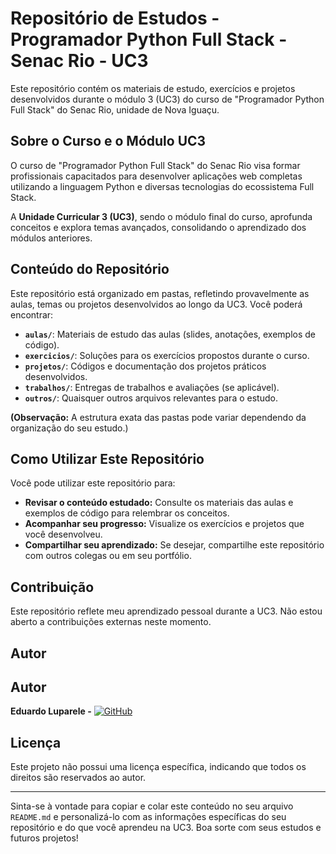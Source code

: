 # Repositório de Estudos - Programador Python Full Stack - Senac Rio - UC3

Este repositório contém os materiais de estudo, exercícios e projetos desenvolvidos durante o módulo 3 (UC3) do curso de "Programador Python Full Stack" do Senac Rio, unidade de Nova Iguaçu.

## Sobre o Curso e o Módulo UC3

O curso de "Programador Python Full Stack" do Senac Rio visa formar profissionais capacitados para desenvolver aplicações web completas utilizando a linguagem Python e diversas tecnologias do ecossistema Full Stack.

A **Unidade Curricular 3 (UC3)**, sendo o módulo final do curso, aprofunda conceitos e explora temas avançados, consolidando o aprendizado dos módulos anteriores.

## Conteúdo do Repositório

Este repositório está organizado em pastas, refletindo provavelmente as aulas, temas ou projetos desenvolvidos ao longo da UC3. Você poderá encontrar:

* **`aulas/`**: Materiais de estudo das aulas (slides, anotações, exemplos de código).
* **`exercicios/`**: Soluções para os exercícios propostos durante o curso.
* **`projetos/`**: Códigos e documentação dos projetos práticos desenvolvidos.
* **`trabalhos/`**: Entregas de trabalhos e avaliações (se aplicável).
* **`outros/`**: Quaisquer outros arquivos relevantes para o estudo.

**(Observação:** A estrutura exata das pastas pode variar dependendo da organização do seu estudo.)

## Como Utilizar Este Repositório

Você pode utilizar este repositório para:

* **Revisar o conteúdo estudado:** Consulte os materiais das aulas e exemplos de código para relembrar os conceitos.
* **Acompanhar seu progresso:** Visualize os exercícios e projetos que você desenvolveu.
* **Compartilhar seu aprendizado:** Se desejar, compartilhe este repositório com outros colegas ou em seu portfólio.

## Contribuição

Este repositório reflete meu aprendizado pessoal durante a UC3. Não estou aberto a contribuições externas neste momento.

## Autor

## Autor

**Eduardo Luparele -** [![GitHub](https://img.shields.io/badge/GitHub-Profile-informational?logo=github&style=flat)](https://github.com/Luparele)

## Licença

Este projeto não possui uma licença específica, indicando que todos os direitos são reservados ao autor.

---

Sinta-se à vontade para copiar e colar este conteúdo no seu arquivo `README.md` e personalizá-lo com as informações específicas do seu repositório e do que você aprendeu na UC3. Boa sorte com seus estudos e futuros projetos!